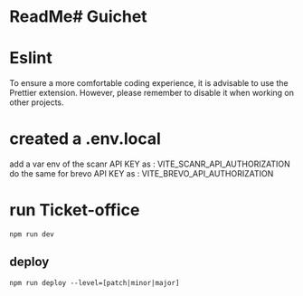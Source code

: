 # ReadMe# Guichet

# Eslint

To ensure a more comfortable coding experience, it is advisable to use the Prettier extension. However, please remember to disable it when working on other projects.

# created a .env.local

add a var env of the scanr API KEY as : VITE_SCANR_API_AUTHORIZATION
do the same for brevo API KEY as : VITE_BREVO_API_AUTHORIZATION

# run Ticket-office

`npm run dev`

## deploy

`npm run deploy --level=[patch|minor|major]`
